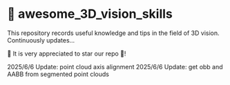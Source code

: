# 🌟 awesome_3D_vision_skills
This repository records useful knowledge and tips in the field of 3D vision. Continuously updates...  

🌟 It is very appreciated to star our repo 🌃!

2025/6/6 Update: point cloud axis alignment
2025/6/6 Update: get obb and AABB from segmented point clouds


